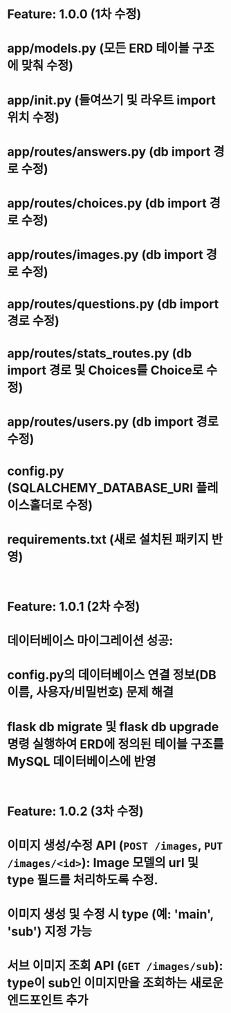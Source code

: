 # Feature: 1.0.0 (1차 수정)
# app/models.py (모든 ERD 테이블 구조에 맞춰 수정)
# app/__init__.py (들여쓰기 및 라우트 import 위치 수정)
# app/routes/answers.py (db import 경로 수정)
# app/routes/choices.py (db import 경로 수정)
# app/routes/images.py (db import 경로 수정)
# app/routes/questions.py (db import 경로 수정)
# app/routes/stats_routes.py (db import 경로 및 Choices를 Choice로 수정)
# app/routes/users.py (db import 경로 수정)
# config.py (SQLALCHEMY_DATABASE_URI 플레이스홀더로 수정)
# requirements.txt (새로 설치된 패키지 반영)

<br>

# Feature: 1.0.1 (2차 수정)
# 데이터베이스 마이그레이션 성공:
# config.py의 데이터베이스 연결 정보(DB 이름, 사용자/비밀번호) 문제 해결
# flask db migrate 및 flask db upgrade 명령 실행하여 ERD에 정의된 테이블 구조를 MySQL 데이터베이스에 반영

<br>

# Feature: 1.0.2 (3차 수정)
# 이미지 생성/수정 API (`POST /images`, `PUT /images/<id>`): Image 모델의 url 및 type 필드를 처리하도록 수정.
# 이미지 생성 및 수정 시 type (예: 'main', 'sub') 지정 가능
# 서브 이미지 조회 API (`GET /images/sub`): type이 sub인 이미지만을 조회하는 새로운 엔드포인트 추가
